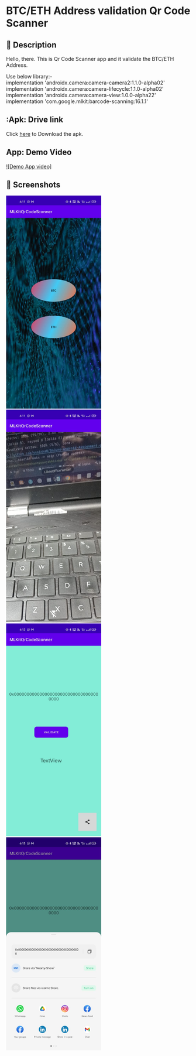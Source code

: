 # BTC/ETH Address validation Qr Code Scanner


## :scroll: Description
<!--- Describe your app in one or two sentences -->
Hello, there.
This is Qr Code Scanner app and it validate the BTC/ETH Address.

Use below library:-</br>
implementation 'androidx.camera:camera-camera2:1.1.0-alpha02' </br>
implementation 'androidx.camera:camera-lifecycle:1.1.0-alpha02' </br>
implementation 'androidx.camera:camera-view:1.0.0-alpha22' </br>
implementation 'com.google.mlkit:barcode-scanning:16.1.1'

## :Apk: Drive link
Click [here](https://drive.google.com/file/d/13gUk3mdvQMgqZD7eKQJUrPCX2d53MktV/view?usp=sharing) to Download the apk.
## App: Demo Video
[![Demo App video]]([https://youtu.be/T-D1KVIuvjA](https://drive.google.com/file/d/1BKCTtblIVliA_WHOH00H_2gK_o0h4vLQ/view?usp=sharing))


## :camera_flash: Screenshots
<!-- You can add more screenshots here if you like -->

<img src="/results/1.jpeg" width="260">
<img src="/results/2.jpeg" width="260">
<img src="/results/3.jpeg" width="260">
<img src="/results/4.jpeg" width="260">


```

